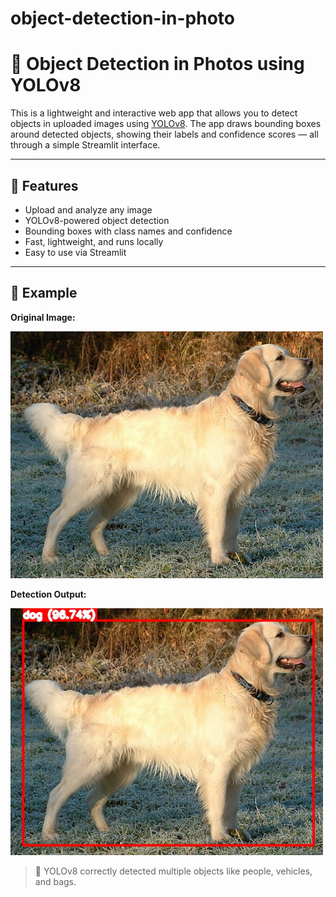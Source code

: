 # object-detection-in-photo
# 🧠 Object Detection in Photos using YOLOv8

This is a lightweight and interactive web app that allows you to detect objects in uploaded images using [YOLOv8](https://github.com/ultralytics/ultralytics). The app draws bounding boxes around detected objects, showing their labels and confidence scores — all through a simple Streamlit interface.

---

## 🚀 Features

- Upload and analyze any image
- YOLOv8-powered object detection
- Bounding boxes with class names and confidence
- Fast, lightweight, and runs locally
- Easy to use via Streamlit

---

## 📸 Example

**Original Image:**

<img src="images/Golden_Retriever_Dukedestiny01_drvd.jpg" width="500"/>

**Detection Output:**

<img src="images/2f8a9fe9c7bd304baa652c784e66d8e1966188368e680191c2912379.jpg" width="500"/>

> 📝 YOLOv8 correctly detected multiple objects like people, vehicles, and bags.


